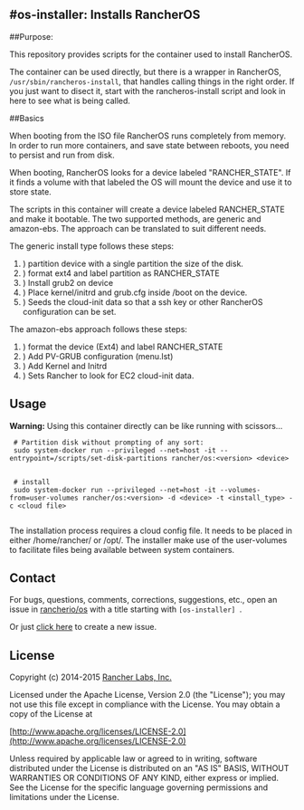 #os-installer: Installs RancherOS
-----

##Purpose:

This repository provides scripts for the container used to install RancherOS.

The container can be used directly, but there is a wrapper in RancherOS, `/usr/sbin/rancheros-install`, that handles calling things in the right order. If you just want to disect it, start with the rancheros-install script and look in here to see what is being called.

##Basics

When booting from the ISO file RancherOS runs completely from memory. In order to run more containers, and save state between reboots, you need to persist and run from disk. 

When booting, RancherOS looks for a device labeled "RANCHER_STATE". If it finds a volume with that labeled the OS will mount the device and use it to store state. 

The scripts in this container will create a device labeled RANCHER_STATE and make it bootable. The two supported methods, are generic and amazon-ebs. The approach can be translated to suit different needs.

The generic install type follows these steps:

1. ) partition device with a single partition the size of the disk.
2. ) format ext4 and label partition as RANCHER_STATE
3. ) Install grub2 on device
4. ) Place kernel/initrd and grub.cfg inside /boot on the device.
5. ) Seeds the cloud-init data so that a ssh key or other RancherOS configuration can be set.

The amazon-ebs approach follows these steps:

1. ) format the device (Ext4) and label RANCHER_STATE
2. ) Add PV-GRUB configuration (menu.lst)
3. ) Add Kernel and Initrd
4. ) Sets Rancher to look for EC2 cloud-init data.



## Usage

**Warning:** Using this container directly can be like running with scissors...

```
 # Partition disk without prompting of any sort:
 sudo system-docker run --privileged --net=host -it --entrypoint=/scripts/set-disk-partitions rancher/os:<version> <device>


 # install 
 sudo system-docker run --privileged --net=host -it --volumes-from=user-volumes rancher/os:<version> -d <device> -t <install_type> -c <cloud file>
 
```

The installation process requires a cloud config file. It needs to be placed in either /home/rancher/ or /opt/. The installer make use of the user-volumes to facilitate files being available between system containers.

## Contact
For bugs, questions, comments, corrections, suggestions, etc., open an issue in
 [rancherio/os](//github.com/rancherio/os/issues) with a title starting with `[os-installer] `.

Or just [click here](//github.com/rancherio/os/issues/new?title=%5Bos-installer%5D%20) to create a new issue.

## License
Copyright (c) 2014-2015 [Rancher Labs, Inc.](http://rancher.com)

Licensed under the Apache License, Version 2.0 (the "License");
you may not use this file except in compliance with the License.
You may obtain a copy of the License at

[http://www.apache.org/licenses/LICENSE-2.0](http://www.apache.org/licenses/LICENSE-2.0)

Unless required by applicable law or agreed to in writing, software
distributed under the License is distributed on an "AS IS" BASIS,
WITHOUT WARRANTIES OR CONDITIONS OF ANY KIND, either express or implied.
See the License for the specific language governing permissions and
limitations under the License.








